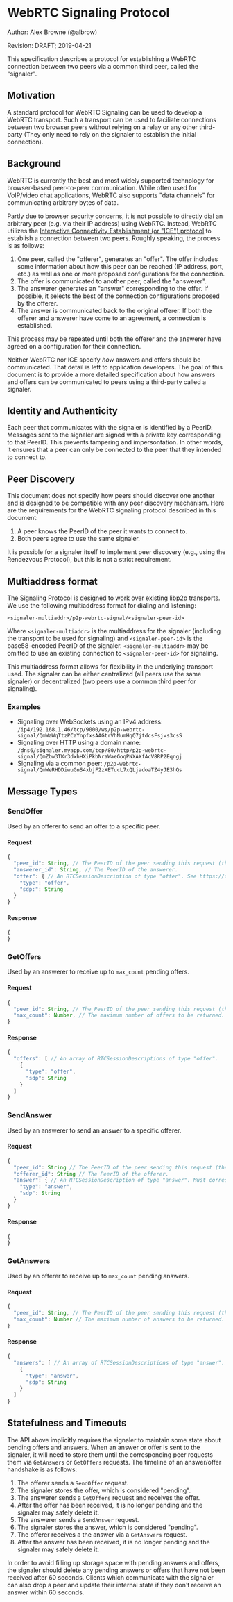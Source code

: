 # WebRTC Signaling Protocol

Author: Alex Browne (@albrow)

Revision: DRAFT; 2019-04-21

This specification describes a protocol for establishing a WebRTC connection
between two peers via a common third peer, called the "signaler".

## Motivation

A standard protocol for WebRTC Signaling can be used to develop a WebRTC
transport. Such a transport can be used to faciliate connections between two
browser peers without relying on a relay or any other third-party (They only
need to rely on the signaler to establish the initial connection).

## Background

WebRTC is currently the best and most widely supported technology for
browser-based peer-to-peer communication. While often used for VoIP/video chat
applications, WebRTC also supports "data channels" for communicating arbitrary
bytes of data.

Partly due to browser security concerns, it is not possible to directly dial an
arbitrary peer (e.g. via their IP address) using WebRTC. Instead, WebRTC
utilizes the
[Interactive Connectivity Establishment (or "ICE") protocol](https://developer.mozilla.org/en-US/docs/Web/API/WebRTC_API/Connectivity)
to establish a connection between two peers. Roughly speaking, the process is
as follows:

1. One peer, called the "offerer", generates an "offer". The offer includes some
   information about how this peer can be reached (IP address, port, etc.) as
   well as one or more proposed configurations for the connection.
2. The offer is communicated to another peer, called the "answerer".
3. The answerer generates an "answer" corresponding to the offer. If possible,
   it selects the best of the connection configurations proposed by the offerer.
4. The answer is communicated back to the original offerer. If both the offerer
   and answerer have come to an agreement, a connection is established.

This process may be repeated until both the offerer and the answerer have agreed
on a configuration for their connection.

Neither WebRTC nor ICE specify _how_ answers and offers should be communicated.
That detail is left to application developers. The goal of this document is to
provide a more detailed specification about how answers and offers can be
communicated to peers using a third-party called a signaler.

## Identity and Authenticity

Each peer that communicates with the signaler is identified by a PeerID.
Messages sent to the signaler are signed with a private key
corresponding to that PeerID. This prevents tampering and impersontation. In
other words, it ensures that a peer can only be connected to the peer that they
intended to connect to.

## Peer Discovery

This document does not specify how peers should discover one another and is
designed to be compatible with any peer discovery mechanism. Here are the
requirements for the WebRTC signaling protocol described in this document:

1. A peer knows the PeerID of the peer it wants to connect to.
2. Both peers agree to use the same signaler.

It is possible for a signaler itself to implement peer discovery (e.g.,
using the Rendezvous Protocol), but this is not a strict requirement.

## Multiaddress format

The Signaling Protocol is designed to work over existing libp2p transports. We
use the following multiaddress format for dialing and listening:

```
<signaler-multiaddr>/p2p-webrtc-signal/<signaler-peer-id>
```

Where `<signaler-multiaddr>` is the multiaddress for the signaler (including
the transport to be used for signaling) and `<signaler-peer-id>` is the
base58-encoded PeerID of the signaler. `<signaler-multiaddr>` may be omitted to
use an existing connection to `<signaler-peer-id>` for signaling.

This multiaddress format allows for flexibility in the underlying transport
used. The signaler can be either centralized (all peers use the same signaler)
or decentralized (two peers use a common third peer for signaling).

### Examples

- Signaling over WebSockets using an IPv4 address:
  `/ip4/192.168.1.46/tcp/9000/ws/p2p-webrtc-signal/QmWaWqTtzPCaYnpfxsAAGtrVhNumHqQ7jtdcsFsjvs3csS`
- Signaling over HTTP using a domain name:
  `/dns6/signaler.myapp.com/tcp/80/http/p2p-webrtc-signal/QmZbw3TKr3dxhHXiPkbNraWaeGoqPNXAXfAcV8RP2Eqngj`
- Signaling via a common peer:
  `/p2p-webrtc-signal/QmWeRHDDiwuGnS4xbjF2zXETucL7xQLjadoaTZ4yJE3hQs`

## Message Types

### SendOffer

Used by an offerer to send an offer to a specific peer.

#### Request

```javascript
{
  "peer_id": String, // The PeerID of the peer sending this request (the offerer).
  "answerer_id": String, // The PeerID of the answerer.
  "offer": { // An RTCSessionDescription of type "offer". See https://developer.mozilla.org/en-US/docs/Web/API/RTCSessionDescription.
    "type": "offer",
    "sdp:": String
  }
}
```

#### Response

```javascript
{
}
```

### GetOffers

Used by an answerer to receive up to `max_count` pending offers.

#### Request

```javascript
{
  "peer_id": String, // The PeerID of the peer sending this request (the answerer).
  "max_count": Number, // The maximum number of offers to be returned.
}
```

#### Response

```javascript
{
  "offers": [ // An array of RTCSessionDescriptions of type "offer".
    {
      "type": "offer",
      "sdp": String
    }
  ]
}
```

### SendAnswer

Used by an answerer to send an answer to a specific offerer.

#### Request

```javascript
{
  "peer_id": String // The PeerID of the peer sending this request (the answerer).
  "offerer_id": String // The PeerID of the offerer.
  "answer": { // An RTCSessionDescription of type "answer". Must correspond to the offer sent by offerer.
    "type": "answer",
    "sdp": String
  }
}
```

#### Response

```javascript
{
}
```

### GetAnswers

Used by an offerer to receive up to `max_count` pending answers.

#### Request

```javascript
{
  "peer_id": String, // The PeerID of the peer sending this request (the offerer).
  "max_count": Number // The maximum number of answers to be returned.
}
```

#### Response

```javascript
{
  "answers": [ // An array of RTCSessionDescriptions of type "answer".
    {
      "type": "answer",
      "sdp": String
    }
  ]
}
```

## Statefulness and Timeouts

The API above implicitly requires the signaler to maintain some state
about pending offers and answers. When an answer or offer is sent to the
signaler, it will need to store them until the corresponding peer requests them
via `GetAnswers` or `GetOffers` requests. The timeline of an answer/offer
handshake is as follows:

1. The offerer sends a `SendOffer` request.
1. The signaler stores the offer, which is considered "pending".
1. The answerer sends a `GetOffers` request and receives the offer.
1. After the offer has been received, it is no longer pending and the signaler may safely delete it.
1. The answerer sends a `SendAnswer` request.
1. The signaler stores the answer, which is considered "pending".
1. The offerer receives a the answer via a `GetAnswers` request.
1. After the answer has been received, it is no longer pending and the signaler may safely delete it.

In order to avoid filling up storage space with pending answers and offers, the
signaler should delete any pending answers or offers that have not been
received after 60 seconds. Clients which communicate with the signaler
can also drop a peer and update their internal state if they don't receive an
answer within 60 seconds.
